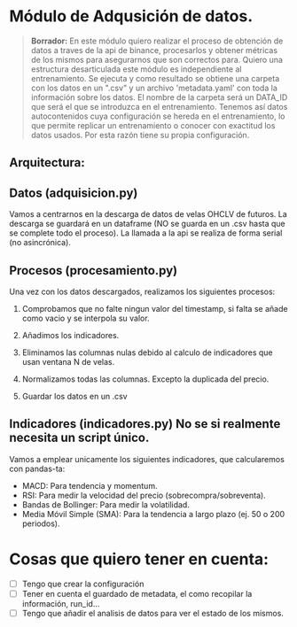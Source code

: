 # Módulo de Adqusición de datos.

> **Borrador:** En este módulo quiero realizar el proceso de obtención de datos a traves de la api de binance, procesarlos y obtener métricas de los mismos para asegurarnos que son correctos para. Quiero una estructura desarticulada este módulo es independiente al entrenamiento. Se ejecuta y como resultado se obtiene una carpeta con los datos en un ".csv" y un archivo 'metadata.yaml' con toda la información sobre los datos. El nombre de la carpeta será un DATA_ID que será el que se introduzca en el entrenamiento. Tenemos así datos autocontenidos cuya configuración se hereda en el entrenamiento, lo que permite replicar un entrenamiento o conocer con exactitud los datos usados. Por esta razón tiene su propia  configuración. 

## **Arquitectura:**


## Datos (adquisicion.py)
Vamos a centrarnos en la descarga de datos de velas OHCLV de futuros. La descarga se guardará en un dataframe (NO se guarda en un .csv hasta que se complete todo el proceso). La llamada a la api se realiza de forma serial (no asincrónica). 

## Procesos (procesamiento.py)
Una vez con los datos descargados, realizamos los siguientes procesos:
1. Comprobamos que no falte ningun valor del timestamp, si falta se añade como vacio y se interpola su valor.

2. Añadimos los indicadores.

3. Eliminamos las columnas nulas debido al calculo de indicadores que usan ventana N de velas.

4. Normalizamos todas las columnas. Excepto la duplicada del precio.

5. Guardar los datos en un .csv

## Indicadores (indicadores.py) No se si realmente necesita un script único.
Vamos a emplear unicamente los siguientes indicadores, que calcularemos con pandas-ta:

- MACD: Para tendencia y momentum.
- RSI: Para medir la velocidad del precio (sobrecompra/sobreventa).
- Bandas de Bollinger: Para medir la volatilidad.
- Media Móvil Simple (SMA): Para la tendencia a largo plazo (ej. 50 o 200 periodos). 


# Cosas que quiero tener en cuenta:
- [ ] Tengo que crear la configuración
- [ ] Tener en cuenta el guardado de metadata, el como recopilar la información, run_id...
- [ ] Tengo que añadir el analisis de datos para ver el estado de los mismos.
